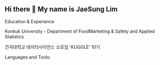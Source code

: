 ## Hi there 👋 My name is JaeSung Lim

Education & Experience


Konkuk University - Department of FoodMarketing & Safety and Applied Statistics 


건국대학교 데이터사이언스 소모임 'KUGGLE' 10기






Languages and Tools:


